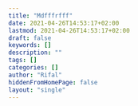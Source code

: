 ```yaml
---
title: "Mdfffrfff"
date: 2021-04-26T14:53:17+02:00
lastmod: 2021-04-26T14:53:17+02:00
draft: false
keywords: []
description: ""
tags: []
categories: []
author: "Rifal"
hiddenFromHomePage: false
layout: "single"
---
```

